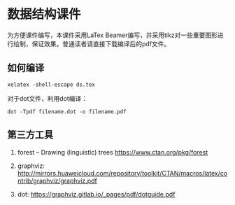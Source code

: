 # 数据结构课件


为方便课件编写，本课件采用LaTex Beamer编写，并采用tikz对一些重要图形进行绘制，保证效果。普通读者请直接下载编译后的pdf文件。

## 如何编译
```
xelatex -shell-escape ds.tex
```

对于dot文件，利用dot编译：

```
dot -Tpdf filename.dot -o filename.pdf
```

## 第三方工具

1. forest – Drawing (linguistic) trees  https://www.ctan.org/pkg/forest

1. graphviz: http://mirrors.huaweicloud.com/repository/toolkit/CTAN/macros/latex/contrib/graphviz/graphviz.pdf

1. dot: https://graphviz.gitlab.io/_pages/pdf/dotguide.pdf

